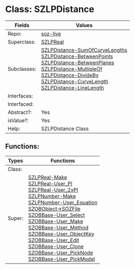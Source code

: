 
# Class:	SZLPDistance

| Fields | Values |
| --------- | --------- |
| Repo: | [soz-live](/repos/soz-live.html) |
| Superclass: | [SZLPReal](SZLPReal.html) |
| Subclasses: | [SZLPDistance-SumOfCurveLengths](SZLPDistance-SumOfCurveLengths.html) <br> [SZLPDistance-BetweenPoints](SZLPDistance-BetweenPoints.html) <br> [SZLPDistance-BetweenPlanes](SZLPDistance-BetweenPlanes.html) <br> [SZLPDistance-MultipleOf](SZLPDistance-MultipleOf.html) <br> [SZLPDistance-DivideBy](SZLPDistance-DivideBy.html) <br> [SZLPDistance-CurveLength](SZLPDistance-CurveLength.html) <br> [SZLPDistance-LineLength](SZLPDistance-LineLength.html) |
| Interfaces: |  |
| Interfaced: |  |
| Abstract?: | Yes |
| isValue?: | Yes |
| Help: | SZLPDistance Class |


## Functions:

| Types | Functions |
| --------- | --------- |
| Class: |  |
| Super: | [SZLPReal-Make](SZLPReal.html) <br> [SZLPReal-User_PI](SZLPReal.html) <br> [SZLPReal-User_2xPI](SZLPReal.html) <br> [SZLPNumber-Make](SZLPNumber.html) <br> [SZLPNumber-User_Equation](SZLPNumber.html) <br> [SZOBObject->SOZFile](SZOBObject.html) <br> [SZOBBase-User_Select](SZOBBase.html) <br> [SZOBBase-User_Make](SZOBBase.html) <br> [SZOBBase-User_Method](SZOBBase.html) <br> [SZOBBase-User_ObjectKey](SZOBBase.html) <br> [SZOBBase-User_Edit](SZOBBase.html) <br> [SZOBBase-User_Clone](SZOBBase.html) <br> [SZOBBase-User_PickNode](SZOBBase.html) <br> [SZOBBase-User_PickModel](SZOBBase.html) |


